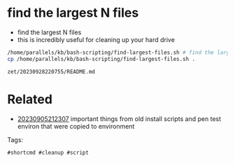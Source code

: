 # find the largest N files

- find the largest N files
- this is incredibly useful for cleaning up your hard drive

```bash
/home/parallels/kb/bash-scripting/find-largest-files.sh # find the largest N files
cp /home/parallels/kb/bash-scripting/find-largest-files.sh .
```

` zet/20230928220755/README.md `

# Related

- [20230905212307](/zet/20230905212307/README.md) important things from old install scripts and pen test environ that were copied to environment

Tags:

    #shortcmd #cleanup #script
